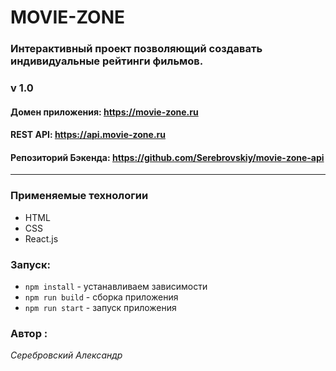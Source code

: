 # MOVIE-ZONE

### Интерактивный проект позволяющий создавать индивидуальные рейтинги фильмов.

### v 1.0

#### Домен приложения: https://movie-zone.ru

#### REST API: https://api.movie-zone.ru

#### Репозиторий Бэкенда: https://github.com/Serebrovskiy/movie-zone-api

---

### Применяемые технологии

- HTML
- CSS
- React.js

### Запуск:

- `npm install` - устанавливаем зависимости
- `npm run build` - сборка приложения
- `npm run start` - запуск приложения

### Автор :

_Серебровский Александр_
